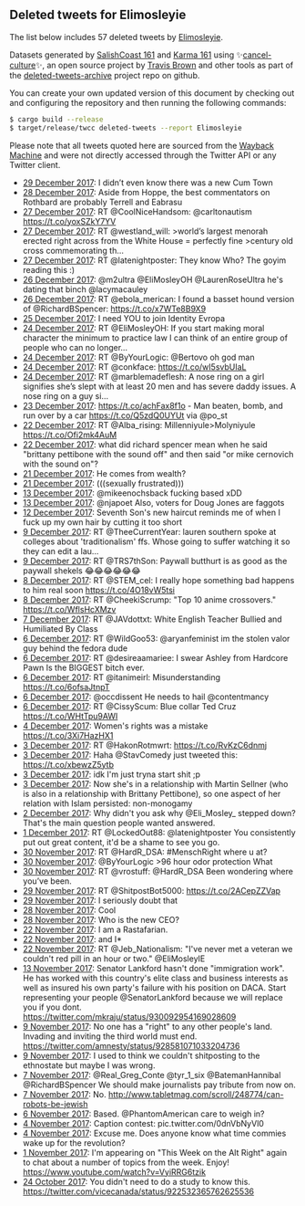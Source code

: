 ## Deleted tweets for Elimosleyie

The list below includes 57 deleted tweets by
[Elimosleyie](https://twitter.com/Elimosleyie).



Datasets generated by [SalishCoast 161](https://twitter.com/SalishCoastA) and [Karma 161](https://twitter.com/KarmaOneSixOne)
using ✨[cancel-culture](https://github.com/travisbrown/cancel-culture)✨, an open source project by [Travis Brown](https://twitter.com/travisbrown) 
and other tools as part of the [deleted-tweets-archive](https://github.com/salcoast/deleted-tweets-archive/) project repo on github.

You can create your own updated version of this document by checking out and configuring the
repository and then running the following commands:

```bash
$ cargo build --release
$ target/release/twcc deleted-tweets --report Elimosleyie
```

Please note that all tweets quoted here are sourced from the
[Wayback Machine](https://web.archive.org) and were not directly accessed through the Twitter API or
any Twitter client.

* [29 December 2017](https://web.archive.org/web/20171229153323/https://twitter.com/EliMosleyIE/status/946766102952009728): I didn’t even know there was a new Cum Town
* [28 December 2017](https://web.archive.org/web/20171228093700/https://twitter.com/EliMosleyIE/status/946314028275580928): Aside from Hoppe, the best commentators on Rothbard are probably Terrell and Eabrasu
* [27 December 2017](https://web.archive.org/web/20171227195252/https://twitter.com/EliMosleyIE/status/946106628335534080): RT @CoolNiceHandsom: @carltonautism  https://t.co/yoxSZkY7YV
* [27 December 2017](https://web.archive.org/web/20171227114417/https://twitter.com/EliMosleyIE/status/945983672322179074): RT @westland_will: &gt;world’s largest menorah erected right across from the White House = perfectly fine  &gt;century old cross commemorating th…
* [27 December 2017](https://web.archive.org/web/20171227063525/https://twitter.com/EliMosleyIE/status/945905943446945792): RT @latenightposter: They know  Who?  The goyim reading this :)
* [26 December 2017](https://web.archive.org/web/20171226155005/https://twitter.com/EliMosleyIE/status/945683142039310339): @m2ultra @EliMosleyOH @LaurenRoseUltra he's dating that binch @lacymacauley
* [26 December 2017](https://web.archive.org/web/20171226033554/https://twitter.com/EliMosleyIE/status/945498378741334016): RT @ebola_merican: I found a basset hound version of @RichardBSpencer: https://t.co/x7WTe8B9X9
* [25 December 2017](https://web.archive.org/web/20171226014327/https://twitter.com/EliMosleyIE/status/945186194052210688): I need YOU to join Identity Evropa
* [24 December 2017](https://web.archive.org/web/20171224163616/https://twitter.com/EliMosleyIE/status/944969988720308224): RT @EliMosleyOH: If you start making moral character the minimum to practice law I can think of an entire group of people who can no longer…
* [24 December 2017](https://web.archive.org/web/20171224042736/https://twitter.com/EliMosleyIE/status/944786613745229824): RT @ByYourLogic: @Bertovo oh god man
* [24 December 2017](https://web.archive.org/web/20171224020202/https://twitter.com/EliMosleyIE/status/944749980681633792): RT @conkface: https://t.co/wI5svbUIaL
* [24 December 2017](https://web.archive.org/web/20171224015507/https://twitter.com/EliMosleyIE/status/944748240062304269): RT @marblemadeflesh: A nose ring on a girl signifies she’s slept with at least 20 men and has severe daddy issues.  A nose ring on a guy si…
* [23 December 2017](https://web.archive.org/web/20171223155530/https://twitter.com/EliMosleyIE/status/944597341570457600): https://t.co/achFax8f1o - Man beaten, bomb, and run over by a car https://t.co/Q5zdQ0UYUt via @po_st
* [22 December 2017](https://web.archive.org/web/20171222113940/https://twitter.com/EliMosleyIE/status/944170571159322625): RT @Alba_rising: Millenniyule&gt;Molyniyule https://t.co/Ofi2mk4AuM
* [22 December 2017](https://web.archive.org/web/20171222072049/https://twitter.com/EliMosleyIE/status/944101616516395008): what did richard spencer mean when he said "brittany pettibone with the sound off" and then said "or mike cernovich with the sound on"?
* [21 December 2017](https://web.archive.org/web/20171221085517/https://twitter.com/EliMosleyIE/status/943745540424056832): He comes from wealth?
* [21 December 2017](https://web.archive.org/web/20171222063228/https://twitter.com/EliMosleyIE/status/943646357310410753): (((sexually frustrated)))
* [13 December 2017](https://web.archive.org/web/20171213015015/https://twitter.com/EliMosleyIE/status/940760748799664128): @mikeenochsback fucking based xDD
* [13 December 2017](https://web.archive.org/web/20171213011126/https://twitter.com/EliMosleyIE/status/940750980269969409): @njapoet Also, voters for Doug Jones are faggots
* [12 December 2017](https://web.archive.org/web/20171212090721/https://twitter.com/EliMosleyIE/status/940508360767447040): Seventh Son's new haircut reminds me of when I fuck up my own hair by cutting it too short
* [ 9 December 2017](https://web.archive.org/web/20171209123035/https://twitter.com/EliMosleyIE/status/939472342496960514): RT @TheeCurrentYear: lauren southern spoke at colleges about 'traditionalism' ffs. Whose going to suffer watching it so they can edit a lau…
* [ 9 December 2017](https://web.archive.org/web/20171209002317/https://twitter.com/EliMosleyIE/status/939289311475724290): RT @TRS7thSon: Paywall butthurt is as good as the paywall shekels 😂😂😂😂😂😂
* [ 8 December 2017](https://web.archive.org/web/20171208104420/https://twitter.com/EliMosleyIE/status/939083215960264704): RT @STEM_cel: I really hope something bad happens to him real soon https://t.co/4O18vW5tsi
* [ 8 December 2017](https://web.archive.org/web/20171208034127/https://twitter.com/EliMosleyIE/status/938976793872044032): RT @CheekiScrump: "Top 10 anime crossovers." https://t.co/WflsHcXMzv
* [ 7 December 2017](https://web.archive.org/web/20171207023937/https://twitter.com/EliMosleyIE/status/938598845138612225): RT @JAVdottxt: White English Teacher Bullied and Humiliated By Class
* [ 6 December 2017](https://web.archive.org/web/20171206212954/https://twitter.com/EliMosleyIE/status/938520902383255552): RT @WildGoo53: @aryanfeminist im the stolen valor guy behind the fedora dude
* [ 6 December 2017](https://web.archive.org/web/20171206120733/https://twitter.com/EliMosleyIE/status/938379382376169472): RT @desireaamariee: I swear Ashley from Hardcore Pawn Is the BIGGEST bitch ever.
* [ 6 December 2017](https://web.archive.org/web/20171206105432/https://twitter.com/EliMosleyIE/status/938361007151333376): RT @itanimeirl: Misunderstanding https://t.co/6ofsaJtnpT
* [ 6 December 2017](https://web.archive.org/web/20171206071019/https://twitter.com/EliMosleyIE/status/938304581179772928): @occdissent He needs to hail @contentmancy
* [ 6 December 2017](https://web.archive.org/web/20171206004621/https://twitter.com/EliMosleyIE/status/938207952766353408): RT @CissyScum: Blue collar Ted Cruz https://t.co/WHtTpu9AWI
* [ 4 December 2017](https://web.archive.org/web/20171204015724/https://twitter.com/EliMosleyIE/status/937501057373974528): Women's rights was a mistake https://t.co/3Xi7HazHX1
* [ 3 December 2017](https://web.archive.org/web/20171203231211/https://twitter.com/EliMosleyIE/status/937459479246807041): RT @HakonRotmwrt: https://t.co/RvKzC6dnmj
* [ 3 December 2017](https://web.archive.org/web/20171203063322/https://twitter.com/EliMosleyIE/status/937208118781415425): Haha @StavComedy just tweeted this: https://t.co/xbewzZ5ytb
* [ 3 December 2017](https://web.archive.org/web/20171204103545/https://twitter.com/EliMosleyIE/status/937134671812378625): idk I'm just tryna start shit ;p
* [ 3 December 2017](https://web.archive.org/web/20171204103545/https://twitter.com/EliMosleyIE/status/937134671812378625): Now she's in a relationship with Martin Sellner (who is also in a relationship with Brittany Pettibone), so one aspect of her relation with Islam persisted: non-monogamy
* [ 2 December 2017](https://web.archive.org/web/20171202105646/https://twitter.com/EliMosleyIE/status/936884089587560450): Why didn't you ask why  @Eli_Mosley_  stepped down? That's the main question people wanted answered.
* [ 1 December 2017](https://web.archive.org/web/20171201030407/https://twitter.com/EliMosleyIE/status/936430683588669440): RT @LockedOut88: @latenightposter You consistently put out great content, it'd be a shame to see you go.
* [30 November 2017](https://web.archive.org/web/20171130211718/https://twitter.com/EliMosleyIE/status/936343404291559424): RT @HardR_DSA: #MenschRight where u at?
* [30 November 2017](https://web.archive.org/web/20171130194609/https://twitter.com/EliMosleyIE/status/936320465642987520): @ByYourLogic &gt;96 hour odor protection What
* [30 November 2017](https://web.archive.org/web/20171130010513/https://twitter.com/EliMosleyIE/status/936038373541605376): RT @vrostuff: @HardR_DSA Been wondering where you’ve been.
* [29 November 2017](https://web.archive.org/web/20171129181219/https://twitter.com/EliMosleyIE/status/935934463871090688): RT @ShitpostBot5000: https://t.co/2ACepZZVap
* [29 November 2017](https://web.archive.org/web/20171202105724/https://twitter.com/EliMosleyIE/status/935776798805241856): I seriously doubt that
* [28 November 2017](https://web.archive.org/web/20171203075316/https://twitter.com/EliMosleyIE/status/935307446163263488): Cool
* [28 November 2017](https://web.archive.org/web/20171203075316/https://twitter.com/EliMosleyIE/status/935299760797503488): Who is the new CEO?
* [22 November 2017](https://web.archive.org/web/20171124222919/https://twitter.com/EliMosleyIE/status/933175917840515072): I am a Rastafarian.
* [22 November 2017](https://web.archive.org/web/20171124222919/https://twitter.com/EliMosleyIE/status/933175917840515072): and I*
* [22 November 2017](https://web.archive.org/web/20171122010533/https://twitter.com/EliMosleyIE/status/933139354502955008): RT @Jeb_Nationalism: "I've never met a veteran we couldn't red pill in an hour or two." @EliMosleyIE
* [13 November 2017](https://web.archive.org/web/20171113232648/https://twitter.com/EliMosleyIE/status/930142579856957440): Senator Lankford hasn't done "immigration work". He has worked with this country's elite class and business interests as well as insured his own party's failure with his position on DACA.   Start representing your people  @SenatorLankford  because we will replace you if you dont. https://twitter.com/mkraju/status/930092954169028609
* [ 9 November 2017](https://web.archive.org/web/20171109122644/https://twitter.com/EliMosleyIE/status/928583885469908992): No one has a "right" to any other people's land. Invading and inviting the third world must end. https://twitter.com/amnesty/status/928581071033204736
* [ 9 November 2017](https://web.archive.org/web/20171109094921/https://twitter.com/EliMosleyIE/status/928447293963079680): I used to think we couldn't shitposting to the ethnostate but maybe I was wrong.
* [ 7 November 2017](https://web.archive.org/web/20171107045010/https://twitter.com/EliMosleyIE/status/927760063137280000): @Real_Greg_Conte @tyr_1_six @BatemanHannibal @RichardBSpencer We should make journalists pay tribute from now on.
* [ 7 November 2017](https://web.archive.org/web/20171107193152/https://twitter.com/EliMosleyIE/status/927702047666900992): No. http://www.tabletmag.com/scroll/248774/can-robots-be-jewish
* [ 6 November 2017](https://web.archive.org/web/20171106201549/https://twitter.com/EliMosleyIE/status/927406606630957057): Based.  @PhantomAmerican  care to weigh in?
* [ 4 November 2017](https://web.archive.org/web/20171105023329/https://twitter.com/EliMosleyIE/status/926861846669295616): Caption contest: pic.twitter.com/0dnVbNyVl0
* [ 4 November 2017](https://web.archive.org/web/20171104214654/https://twitter.com/EliMosleyIE/status/926839450088431616): Excuse me. Does anyone know what time commies wake up for the revolution?
* [ 1 November 2017](https://web.archive.org/web/20171101190954/https://twitter.com/EliMosleyIE/status/925784720797065216): I'm appearing on "This Week on the Alt Right" again to chat about a number of topics from the week. Enjoy! https://www.youtube.com/watch?v=VyiRRG6tzik
* [24 October 2017](https://web.archive.org/web/20171024133045/https://twitter.com/EliMosleyIE/status/922654955751821312): You didn't need to do a study to know this. https://twitter.com/vicecanada/status/922532365762625536
